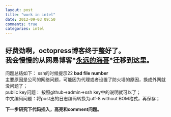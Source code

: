 ```yaml
---
layout: post
title: "work in intel"
date: 2012-09-03 09:50
comments: true
categories: intel
---
```

好费劲啊，octopress博客终于整好了。<br>
我会慢慢的从网易博客*[永远的海哥](http://blog.163.com/lovejingru@yeah/)*迁移到这里。
---
问题总结如下：
    ssh的时候提示22 **bad file number**   
    主要原因是公司的网络问题，可能因为代理或者设置了防火墙的原因，换成外网就没问题了；   
    public key问题： 按照github->admin->ssh key中的说明就可以了；   
    中文编码问题：将post出的日志编码转换为utf-8 without BOM格式，再保存；   



**下一步研究下代码插入，高亮和comment问题。**
